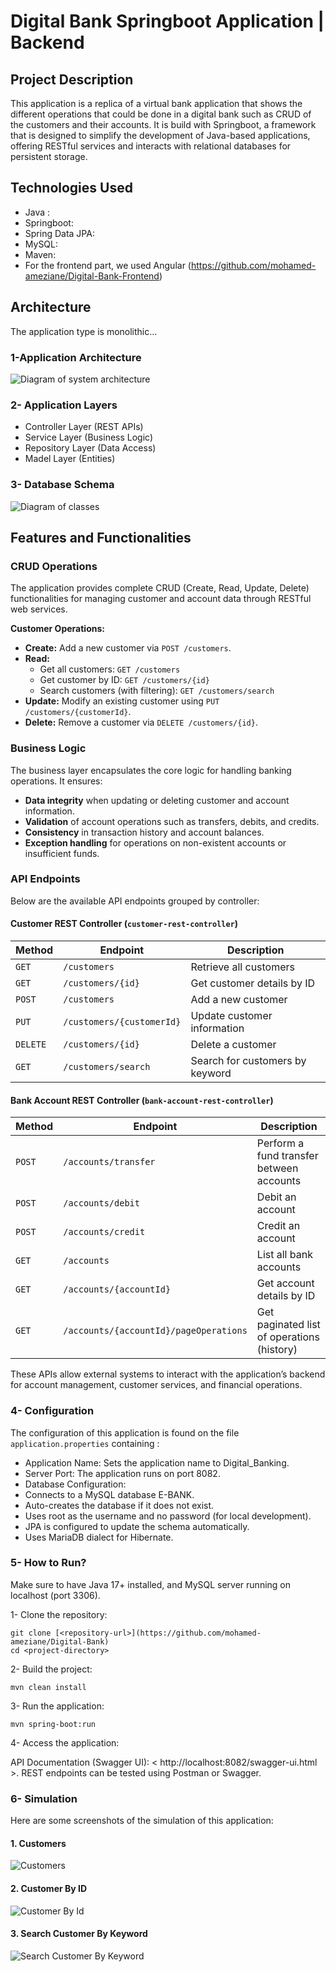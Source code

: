 # Digital Bank Springboot Application | Backend

## Project Description
This application is a replica of a virtual bank application that shows the different operations that could be done in a digital bank such as CRUD of the customers and their accounts. It is build with Springboot, a framework that is designed to simplify the development of Java-based applications, offering RESTful services and interacts with relational databases for persistent storage.

## Technologies Used
- Java :
- Springboot:
- Spring Data JPA:
- MySQL:
- Maven:
- For the frontend part, we used Angular (https://github.com/mohamed-ameziane/Digital-Bank-Frontend)

## Architecture
The application type is monolithic...
### 1-Application Architecture
![Diagram of system architecture](images/Architecture.png)

### 2- Application Layers
- Controller Layer (REST APIs)
- Service Layer (Business Logic)
- Repository Layer (Data Access)
- Madel Layer (Entities)

### 3- Database Schema
![Diagram of classes](images/Class.png)

## Features and Functionalities

### CRUD Operations

The application provides complete CRUD (Create, Read, Update, Delete) functionalities for managing customer and account data through RESTful web services.

**Customer Operations:**

* **Create:** Add a new customer via `POST /customers`.
* **Read:**
  * Get all customers: `GET /customers`
  * Get customer by ID: `GET /customers/{id}`
  * Search customers (with filtering): `GET /customers/search`
* **Update:** Modify an existing customer using `PUT /customers/{customerId}`.
* **Delete:** Remove a customer via `DELETE /customers/{id}`.

### Business Logic

The business layer encapsulates the core logic for handling banking operations. It ensures:

* **Data integrity** when updating or deleting customer and account information.
* **Validation** of account operations such as transfers, debits, and credits.
* **Consistency** in transaction history and account balances.
* **Exception handling** for operations on non-existent accounts or insufficient funds.

### API Endpoints

Below are the available API endpoints grouped by controller:

#### Customer REST Controller (`customer-rest-controller`)

| Method   | Endpoint                  | Description                     |
| -------- | ------------------------- | ------------------------------- |
| `GET`    | `/customers`              | Retrieve all customers          |
| `GET`    | `/customers/{id}`         | Get customer details by ID      |
| `POST`   | `/customers`              | Add a new customer              |
| `PUT`    | `/customers/{customerId}` | Update customer information     |
| `DELETE` | `/customers/{id}`         | Delete a customer               |
| `GET`    | `/customers/search`       | Search for customers by keyword |

#### Bank Account REST Controller (`bank-account-rest-controller`)

| Method | Endpoint                               | Description                                |
| ------ | -------------------------------------- | ------------------------------------------ |
| `POST` | `/accounts/transfer`                   | Perform a fund transfer between accounts   |
| `POST` | `/accounts/debit`                      | Debit an account                           |
| `POST` | `/accounts/credit`                     | Credit an account                          |
| `GET`  | `/accounts`                            | List all bank accounts                     |
| `GET`  | `/accounts/{accountId}`                | Get account details by ID                  |
| `GET`  | `/accounts/{accountId}/pageOperations` | Get paginated list of operations (history) |

These APIs allow external systems to interact with the application’s backend for account management, customer services, and financial operations.

### 4- Configuration
The configuration of this application is found on the file `application.properties` containing :
- Application Name: Sets the application name to Digital_Banking.
- Server Port: The application runs on port 8082.
- Database Configuration:
- Connects to a MySQL database E-BANK.
- Auto-creates the database if it does not exist.
- Uses root as the username and no password (for local development).
- JPA is configured to update the schema automatically.
- Uses MariaDB dialect for Hibernate.

### 5- How to Run?
Make sure to have Java 17+ installed, and MySQL server running on localhost (port 3306).

1- Clone the repository:

```
git clone [<repository-url>](https://github.com/mohamed-ameziane/Digital-Bank)
cd <project-directory>
```
2- Build the project:

`mvn clean install`

3- Run the application:

`mvn spring-boot:run`

4- Access the application:

API Documentation (Swagger UI): < http://localhost:8082/swagger-ui.html >. REST endpoints can be tested using Postman or Swagger.

### 6- Simulation
Here are some screenshots of the simulation of this application:
#### 1. Customers
![Customers](images/Screenshot%202025-05-26%20222001.png)
#### 2. Customer By ID
![Customer By Id](images/Screenshot%202025-05-26%20221936.png)
#### 3. Search Customer By Keyword
![Search Customer By Keyword](images/Screenshot%202025-05-26%20223700.png)

